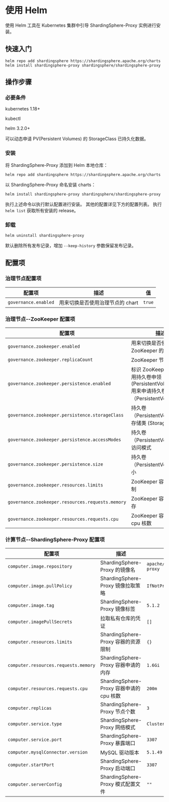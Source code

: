 # 使用 Helm

使用 Helm 工具在 Kubernetes 集群中引导 ShardingSphere-Proxy 实例进行安装。

## 快速入门

```shell
helm repo add shardingsphere https://shardingsphere.apache.org/charts
helm install shardingsphere-proxy shardingsphere/shardingsphere-proxy
```

## 操作步骤

### 必要条件

kubernetes 1.18+

kubectl

helm 3.2.0+

可以动态申请 PV(Persistent Volumes) 的 StorageClass 已持久化数据。

### 安装

将 ShardingSphere-Proxy 添加到 Helm 本地仓库：

```shell
helm repo add shardingsphere https://shardingsphere.apache.org/charts
```

以 ShardingSphere-Proxy 命名安装 charts：

```shell
helm install shardingsphere-proxy shardingsphere/shardingsphere-proxy
```

执行上述命令以执行默认配置进行安装。
其他的配置详见下方的配置列表。
执行 `helm list` 获取所有安装的 release。

### 卸载

```shell
helm uninstall shardingsphere-proxy
```

默认删除所有发布记录，增加 `--keep-history` 参数保留发布记录。

## 配置项

### 治理节点配置项

| 配置项                  | 描述                  | 值      |
|----------------------|---------------------|--------|
| `governance.enabled` | 用来切换是否使用治理节点的 chart | `true` |


### 治理节点--ZooKeeper 配置项

| 配置项                                               | 描述                                                                        | 值                   |
|--------------------------------------------------|---------------------------------------------------------------------------|---------------------|
| `governance.zookeeper.enabled`                   | 用来切换是否使用 ZooKeeper 的 chart                                                | `true`              |
| `governance.zookeeper.replicaCount`              | ZooKeeper 节点数量                                                            | `1`                 |
| `governance.zookeeper.persistence.enabled`       | 标识  ZooKeeper 是否使用持久卷申领 (PersistentVolumeClaim) 用来申请持久卷（PersistentVolume） | `false`             |
| `governance.zookeeper.persistence.storageClass`  | 持久卷（PersistentVolume）的存储类 (StorageClass)                                  | `""`                |
| `governance.zookeeper.persistence.accessModes`   | 持久卷（PersistentVolume）的访问模式                                                | `["ReadWriteOnce"]` |
| `governance.zookeeper.persistence.size`          | 持久卷（PersistentVolume） 大小                                                  | `8Gi`               |
| `governance.zookeeper.resources.limits`          | ZooKeeper 容器的资源限制                                                         | `{}`                |
| `governance.zookeeper.resources.requests.memory` | ZooKeeper 容器申请的内存                                                         | `256Mi`             |
| `governance.zookeeper.resources.requests.cpu`    | ZooKeeper 容器申请的 cpu 核数                                                    | `250m`              |


### 计算节点--ShardingSphere-Proxy  配置项

| 配置项                                 | 描述                                | 值                         |
| ------------------------------------ |-----------------------------------| ----------------------------- |
| `computer.image.repository`          | ShardingSphere-Proxy 的镜像名         | `apache/shardingsphere-proxy` |
| `computer.image.pullPolicy`          | ShardingSphere-Proxy 镜像拉取策略       | `IfNotPresent`                |
| `computer.image.tag`                 | ShardingSphere-Proxy 镜像标签         | `5.1.2`                       |
| `computer.imagePullSecrets`          | 拉取私有仓库的凭证                         | `[]`                          |
| `computer.resources.limits`          | ShardingSphere-Proxy 容器的资源限制      | `{}`                          |
| `computer.resources.requests.memory` | ShardingSphere-Proxy 容器申请的内存      | `1.6Gi`                       |
| `computer.resources.requests.cpu`    | ShardingSphere-Proxy 容器申请的 cpu 核数 | `200m`                        |
| `computer.replicas`                  | ShardingSphere-Proxy 节点个数         | `3`                           |
| `computer.service.type`              | ShardingSphere-Proxy 网络模式         | `ClusterIP`                   |
| `computer.service.port`              | ShardingSphere-Proxy 暴露端口         | `3307`                        |
| `computer.mysqlConnector.version`    | MySQL 驱动版本                        | `5.1.49`                      |
| `computer.startPort`                 | ShardingSphere-Proxy 启动端口         | `3307`                        |
| `computer.serverConfig`              | ShardingSphere-Proxy 模式配置文件       | `""`                          |
